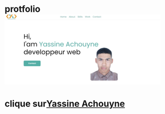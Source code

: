 # protfolio ![yassine achouyne](src/img/yassineachouyne.me.jpeg)

# clique sur[Yassine Achouyne](http://yassineachouyne.me)